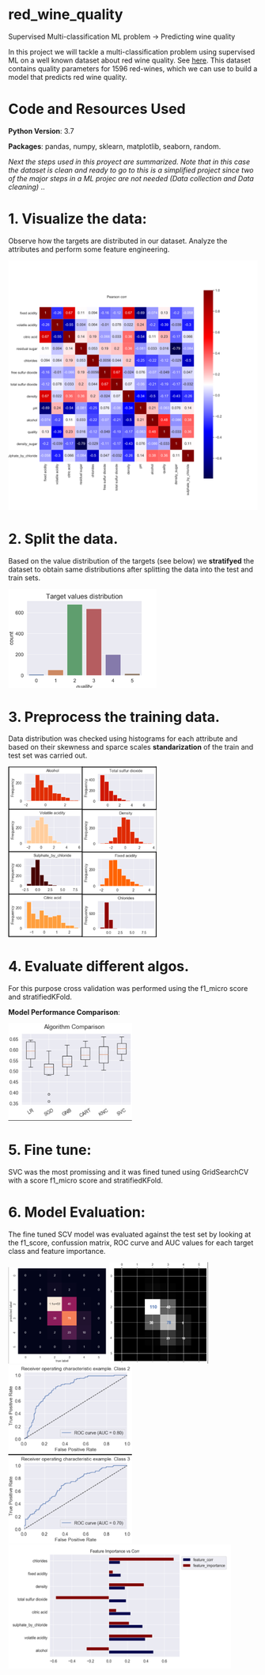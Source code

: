# red_wine_quality
Supervised Multi-classification ML problem -> Predicting wine quality

In this project we will tackle a multi-classification problem using supervised ML on a well known dataset about red wine quality. See [here](https://www.kaggle.com/sh6147782/winequalityred). This dataset contains quality parameters for 1596 red-wines, which we can use to build a model that predicts red wine quality.
 
 # Code and Resources Used

**Python Version**: 3.7

**Packages**: pandas, numpy, sklearn, matplotlib, seaborn, random.

*Next the steps used in this proyect are summarized. Note that in this case the dataset is clean and ready to go to this is a simplified project since two of the major steps in a ML projec are not needed (Data collection and Data cleaning)*
..

# 1. Visualize the data:
Observe how the targets are distributed in our dataset. Analyze the attributes and perform some feature engineering.

 <img src="figures/corr.png" width="520"/>

# 2. Split the data.
Based on the value distribution of the targets (see below) we **stratifyed** the dataset to obtain same distributions after splitting the data into the test and train sets.

<img src="figures/target_values_distribution.png" width="300"/>

# 3. Preprocess the training data.
Data distribution was checked using histograms for each attribute and based on their skewness and sparce scales  **standarization** of the train and test set was carried out.

<img src="figures/hist_attributes.png" width="300"/> 

# 4. Evaluate different algos.
For this purpose cross validation was performed using the f1_micro score and stratifiedKFold.

**Model Performance Comparison**: 

<img src="figures/algo_comparison.png" width="250"/>

# 5. Fine tune:
SVC was the most promissing and it was fined tuned using GridSearchCV with a score f1_micro score and stratifiedKFold.

# 6. Model Evaluation:
The fine tuned SCV model was evaluated against the test set by looking at the f1_score, confussion matrix, ROC curve and AUC values for each target class and feature importance.

<img src="figures/confusion_matrix_graf.png" width="200"/>   <img src="figures/matshow.png" width="200"/>  <img src="figures/ROC.png" width="250"/>
<img src="figures/importance_vs_corr.png" height="250" width="450"/>  
